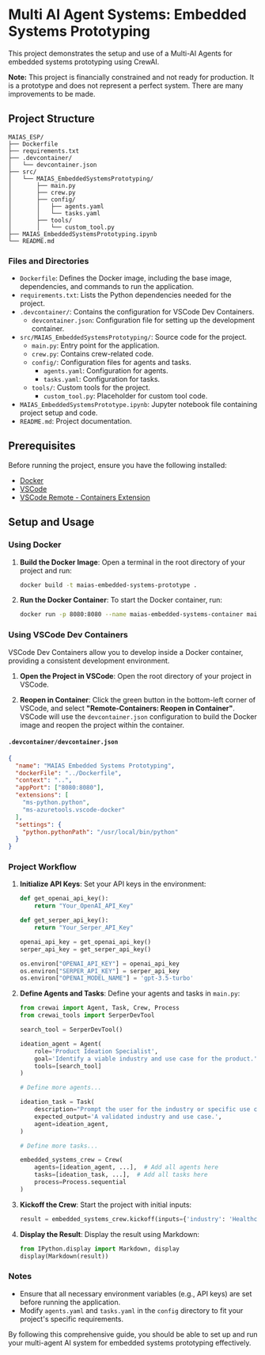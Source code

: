 # Multi AI Agent Systems: Embedded Systems Prototyping

This project demonstrates the setup and use of a Multi-AI Agents for embedded systems prototyping using CrewAI.

**Note:** This project is financially constrained and not ready for production. It is a prototype and does not represent a perfect system. There are many improvements to be made.

## Project Structure

```
MAIAS_ESP/
├── Dockerfile
├── requirements.txt
├── .devcontainer/
│   └── devcontainer.json
├── src/
│   └── MAIAS_EmbeddedSystemsPrototyping/
│       ├── main.py
│       ├── crew.py
│       ├── config/
│       │   ├── agents.yaml
│       │   └── tasks.yaml
│       ├── tools/
│       │   └── custom_tool.py
├── MAIAS_EmbeddedSystemsPrototyping.ipynb
└── README.md
```

### Files and Directories

- `Dockerfile`: Defines the Docker image, including the base image, dependencies, and commands to run the application.
- `requirements.txt`: Lists the Python dependencies needed for the project.
- `.devcontainer/`: Contains the configuration for VSCode Dev Containers.
  - `devcontainer.json`: Configuration file for setting up the development container.
- `src/MAIAS_EmbeddedSystemsPrototyping/`: Source code for the project.
  - `main.py`: Entry point for the application.
  - `crew.py`: Contains crew-related code.
  - `config/`: Configuration files for agents and tasks.
    - `agents.yaml`: Configuration for agents.
    - `tasks.yaml`: Configuration for tasks.
  - `tools/`: Custom tools for the project.
    - `custom_tool.py`: Placeholder for custom tool code.
- `MAIAS_EmbeddedSystemsPrototype.ipynb`: Jupyter notebook file containing project setup and code.
- `README.md`: Project documentation.

## Prerequisites

Before running the project, ensure you have the following installed:

- [Docker](https://www.docker.com/products/docker-desktop)
- [VSCode](https://code.visualstudio.com/)
- [VSCode Remote - Containers Extension](https://marketplace.visualstudio.com/items?itemName=ms-vscode-remote.remote-containers)

## Setup and Usage

### Using Docker

1. **Build the Docker Image**:
   Open a terminal in the root directory of your project and run:
   ```sh
   docker build -t maias-embedded-systems-prototype .
   ```

2. **Run the Docker Container**:
   To start the Docker container, run:
   ```sh
   docker run -p 8080:8080 --name maias-embedded-systems-container maias-embedded-systems-prototype
   ```

### Using VSCode Dev Containers

VSCode Dev Containers allow you to develop inside a Docker container, providing a consistent development environment.

1. **Open the Project in VSCode**:
   Open the root directory of your project in VSCode.

2. **Reopen in Container**:
   Click the green button in the bottom-left corner of VSCode, and select **"Remote-Containers: Reopen in Container"**. VSCode will use the `devcontainer.json` configuration to build the Docker image and reopen the project within the container.

#### `.devcontainer/devcontainer.json`

```json
{
  "name": "MAIAS Embedded Systems Prototyping",
  "dockerFile": "../Dockerfile",
  "context": "..",
  "appPort": ["8080:8080"],
  "extensions": [
    "ms-python.python",
    "ms-azuretools.vscode-docker"
  ],
  "settings": {
    "python.pythonPath": "/usr/local/bin/python"
  }
}
```

### Project Workflow

1. **Initialize API Keys**:
   Set your API keys in the environment:
   ```python
   def get_openai_api_key():
       return "Your_OpenAI_API_Key"

   def get_serper_api_key():
       return "Your_Serper_API_Key"

   openai_api_key = get_openai_api_key()
   serper_api_key = get_serper_api_key()

   os.environ["OPENAI_API_KEY"] = openai_api_key
   os.environ["SERPER_API_KEY"] = serper_api_key
   os.environ["OPENAI_MODEL_NAME"] = 'gpt-3.5-turbo'
   ```

2. **Define Agents and Tasks**:
   Define your agents and tasks in `main.py`:
   ```python
   from crewai import Agent, Task, Crew, Process
   from crewai_tools import SerperDevTool

   search_tool = SerperDevTool()

   ideation_agent = Agent(
       role='Product Ideation Specialist',
       goal='Identify a viable industry and use case for the product.',
       tools=[search_tool]
   )

   # Define more agents...

   ideation_task = Task(
       description="Prompt the user for the industry or specific use case.",
       expected_output='A validated industry and use case.',
       agent=ideation_agent,
   )

   # Define more tasks...

   embedded_systems_crew = Crew(
       agents=[ideation_agent, ...],  # Add all agents here
       tasks=[ideation_task, ...],  # Add all tasks here
       process=Process.sequential
   )
   ```

3. **Kickoff the Crew**:
   Start the project with initial inputs:
   ```python
   result = embedded_systems_crew.kickoff(inputs={'industry': 'Healthcare', 'use_case': 'Remote Patient Monitoring'})
   ```

4. **Display the Result**:
   Display the result using Markdown:
   ```python
   from IPython.display import Markdown, display
   display(Markdown(result))
   ```

### Notes

- Ensure that all necessary environment variables (e.g., API keys) are set before running the application.
- Modify `agents.yaml` and `tasks.yaml` in the `config` directory to fit your project's specific requirements.

By following this comprehensive guide, you should be able to set up and run your multi-agent AI system for embedded systems prototyping effectively.